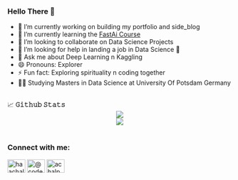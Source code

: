 ### Hello There 👋
  - 🔭 I’m currently working on building my portfolio and side_blog
  - 🌱 I’m currently learning the [FastAi Course](https://course.fast.ai/)
  - 👯 I’m looking to collaborate on Data Science Projects
  - 🤔 I’m looking for help in landing a job in Data Science 💼
  - 💬 Ask me about Deep Learning n Kaggling
  - 😄 Pronouns: Explorer
  - ⚡ Fun fact: Exploring spirituality n coding together
  - 👨‍🎓 Studying Masters in Data Science at University Of Potsdam Germany
<br>

<summary>
<g-emoji class="g-emoji" alias="chart_with_upwards_trend" fallback-src="https://github.githubassets.com/images/icons/emoji/unicode/1f4c8.png">📈</g-emoji>
<strong> 𝙶𝚒𝚝𝚑𝚞𝚋 𝚂𝚝𝚊𝚝𝚜 </strong>
</summary>
<div align="center">
<img align="center" src="https://github-readme-stats.vercel.app/api?username=Yuvraj-Dhepe&theme=dark&show_icons=true"/> </div>
<div align="center">
<img align="center" src="https://github-readme-streak-stats.herokuapp.com/?user=Yuvraj-Dhepe&bg_color=0e0e0e&hide_border=true"/>
</div>
<br>

<h3 align="left">Connect with me:</h3>
<p align="left">
<a href="https://www.linkedin.com/in/yuvraj-shivaji-dhepe-22974919a/" target="blank"><img align="center" src="https://raw.githubusercontent.com/rahuldkjain/github-profile-readme-generator/master/src/images/icons/Social/linked-in-alt.svg" alt="haachal-pardeshi-258257225" height="30" width="40" /></a>
<a href="https://www.instagram.com/yuvi_dhepe/" target="blank"><img align="center" src="https://raw.githubusercontent.com/rahuldkjain/github-profile-readme-generator/master/src/images/icons/Social/instagram.svg" alt="@code_station_" height="30" width="40" /></a>
<a href="https://yuvrajdhepe.medium.com/" target="blank"><img align="center" src="https://raw.githubusercontent.com/rahuldkjain/github-profile-readme-generator/master/src/images/icons/Social/medium.svg" alt="achalpardeshi159_44713" height="30" width="40" /></a>
</p>

